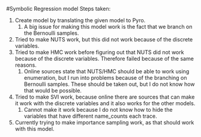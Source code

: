 #Symbolic Regression model
Steps taken:
1. Create model by translating the given model to Pyro.
   1. A big issue for making this model work is the fact that we branch on the Bernoulli samples. 
2. Tried to make NUTS work, but this did not work because of the discrete variables.
3. Tried to make HMC work before figuring out that NUTS did not work because of the discrete variables. Therefore failed because of the same reasons.
   1. Online sources state that NUTS/HMC should be able to work using enumeration, but I run into problems because of the branching on Bernoulli samples. These should be taken out, but I do not know how that would be possible. 
4. Tried to make SVI work, because online there are sources that can make it work with the discrete variables and it also works for the other models. 
   1. Cannot make it work because I do not know how to hide the variables that have different name_counts each trace.
5. Currently trying to make importance sampling work, as that should work with this model.